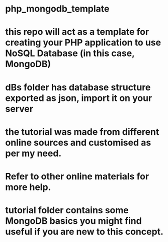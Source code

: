 # php_mongodb_template
# this repo will act as a template for creating your PHP application to use NoSQL Database (in this case, MongoDB)
# dBs folder has database structure exported as json, import it on your server
# the tutorial was made from different online sources and customised as per my need.
# Refer to other online materials for more help.
# tutorial folder contains some MongoDB basics you might find useful if you are new to this concept.
